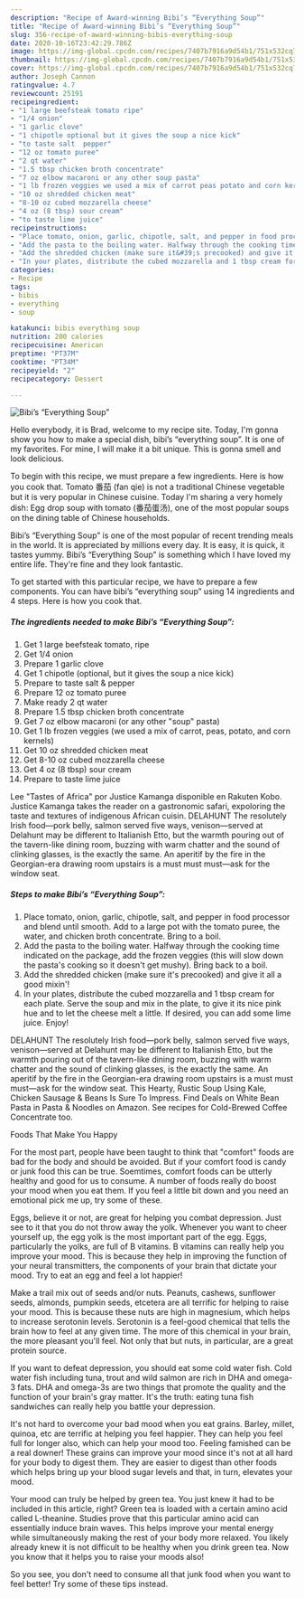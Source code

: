 ```yaml
---
description: "Recipe of Award-winning Bibi’s “Everything Soup”"
title: "Recipe of Award-winning Bibi’s “Everything Soup”"
slug: 356-recipe-of-award-winning-bibis-everything-soup
date: 2020-10-16T23:42:29.786Z
image: https://img-global.cpcdn.com/recipes/7407b7916a9d54b1/751x532cq70/bibis-everything-soup-recipe-main-photo.jpg
thumbnail: https://img-global.cpcdn.com/recipes/7407b7916a9d54b1/751x532cq70/bibis-everything-soup-recipe-main-photo.jpg
cover: https://img-global.cpcdn.com/recipes/7407b7916a9d54b1/751x532cq70/bibis-everything-soup-recipe-main-photo.jpg
author: Joseph Cannon
ratingvalue: 4.7
reviewcount: 25191
recipeingredient:
- "1 large beefsteak tomato ripe"
- "1/4 onion"
- "1 garlic clove"
- "1 chipotle optional but it gives the soup a nice kick"
- "to taste salt  pepper"
- "12 oz tomato puree"
- "2 qt water"
- "1.5 tbsp chicken broth concentrate"
- "7 oz elbow macaroni or any other soup pasta"
- "1 lb frozen veggies we used a mix of carrot peas potato and corn kernels"
- "10 oz shredded chicken meat"
- "8-10 oz cubed mozzarella cheese"
- "4 oz (8 tbsp) sour cream"
- "to taste lime juice"
recipeinstructions:
- "Place tomato, onion, garlic, chipotle, salt, and pepper in food processor and blend until smooth. Add to a large pot with the tomato puree, the water, and chicken broth concentrate. Bring to a boil."
- "Add the pasta to the boiling water. Halfway through the cooking time indicated on the package, add the frozen veggies (this will slow down the pasta&#39;s cooking so it doesn&#39;t get mushy). Bring back to a boil."
- "Add the shredded chicken (make sure it&#39;s precooked) and give it all a good mixin&#39;!"
- "In your plates, distribute the cubed mozzarella and 1 tbsp cream for each plate. Serve the soup and mix in the plate, to give it its nice pink hue and to let the cheese melt a little. If desired, you can add some lime juice. Enjoy!"
categories:
- Recipe
tags:
- bibis
- everything
- soup

katakunci: bibis everything soup 
nutrition: 200 calories
recipecuisine: American
preptime: "PT37M"
cooktime: "PT34M"
recipeyield: "2"
recipecategory: Dessert

---
```



![Bibi’s “Everything Soup”](https://img-global.cpcdn.com/recipes/7407b7916a9d54b1/751x532cq70/bibis-everything-soup-recipe-main-photo.jpg)

Hello everybody, it is Brad, welcome to my recipe site. Today, I'm gonna show you how to make a special dish, bibi’s “everything soup”. It is one of my favorites. For mine, I will make it a bit unique. This is gonna smell and look delicious.

To begin with this recipe, we must prepare a few ingredients. Here is how you cook that. Tomato 番茄 (fan qie) is not a traditional Chinese vegetable but it is very popular in Chinese cuisine. Today I&#39;m sharing a very homely dish: Egg drop soup with tomato (番茄蛋汤), one of the most popular soups on the dining table of Chinese households.

Bibi’s “Everything Soup” is one of the most popular of recent trending meals in the world. It is appreciated by millions every day. It is easy, it is quick, it tastes yummy. Bibi’s “Everything Soup” is something which I have loved my entire life. They're fine and they look fantastic.


To get started with this particular recipe, we have to prepare a few components. You can have bibi’s “everything soup” using 14 ingredients and 4 steps. Here is how you cook that.

<!--inarticleads1-->

##### The ingredients needed to make Bibi’s “Everything Soup”:

1. Get 1 large beefsteak tomato, ripe
1. Get 1/4 onion
1. Prepare 1 garlic clove
1. Get 1 chipotle (optional, but it gives the soup a nice kick)
1. Prepare to taste salt &amp; pepper
1. Prepare 12 oz tomato puree
1. Make ready 2 qt water
1. Prepare 1.5 tbsp chicken broth concentrate
1. Get 7 oz elbow macaroni (or any other &#34;soup&#34; pasta)
1. Get 1 lb frozen veggies (we used a mix of carrot, peas, potato, and corn kernels)
1. Get 10 oz shredded chicken meat
1. Get 8-10 oz cubed mozzarella cheese
1. Get 4 oz (8 tbsp) sour cream
1. Prepare to taste lime juice


Lee &#34;Tastes of Africa&#34; por Justice Kamanga disponible en Rakuten Kobo. Justice Kamanga takes the reader on a gastronomic safari, expoloring the taste and textures of indigenous African cuisin. DELAHUNT The resolutely Irish food—pork belly, salmon served five ways, venison—served at Delahunt may be different to Italianish Etto, but the warmth pouring out of the tavern-like dining room, buzzing with warm chatter and the sound of clinking glasses, is the exactly the same. An aperitif by the fire in the Georgian-era drawing room upstairs is a must must must—ask for the window seat. 

<!--inarticleads2-->

##### Steps to make Bibi’s “Everything Soup”:

1. Place tomato, onion, garlic, chipotle, salt, and pepper in food processor and blend until smooth. Add to a large pot with the tomato puree, the water, and chicken broth concentrate. Bring to a boil.
1. Add the pasta to the boiling water. Halfway through the cooking time indicated on the package, add the frozen veggies (this will slow down the pasta&#39;s cooking so it doesn&#39;t get mushy). Bring back to a boil.
1. Add the shredded chicken (make sure it&#39;s precooked) and give it all a good mixin&#39;!
1. In your plates, distribute the cubed mozzarella and 1 tbsp cream for each plate. Serve the soup and mix in the plate, to give it its nice pink hue and to let the cheese melt a little. If desired, you can add some lime juice. Enjoy!


DELAHUNT The resolutely Irish food—pork belly, salmon served five ways, venison—served at Delahunt may be different to Italianish Etto, but the warmth pouring out of the tavern-like dining room, buzzing with warm chatter and the sound of clinking glasses, is the exactly the same. An aperitif by the fire in the Georgian-era drawing room upstairs is a must must must—ask for the window seat. This Hearty, Rustic Soup Using Kale, Chicken Sausage &amp; Beans Is Sure To Impress. Find Deals on White Bean Pasta in Pasta &amp; Noodles on Amazon. See recipes for Cold-Brewed Coffee Concentrate too. 

Foods That Make You Happy


For the most part, people have been taught to think that "comfort" foods are bad for the body and should be avoided. But if your comfort food is candy or junk food this can be true. Soemtimes, comfort foods can be utterly healthy and good for us to consume. A number of foods really do boost your mood when you eat them. If you feel a little bit down and you need an emotional pick me up, try some of these.

Eggs, believe it or not, are great for helping you combat depression. Just see to it that you do not throw away the yolk. Whenever you want to cheer yourself up, the egg yolk is the most important part of the egg. Eggs, particularly the yolks, are full of B vitamins. B vitamins can really help you improve your mood. This is because they help in improving the function of your neural transmitters, the components of your brain that dictate your mood. Try to eat an egg and feel a lot happier!

Make a trail mix out of seeds and/or nuts. Peanuts, cashews, sunflower seeds, almonds, pumpkin seeds, etcetera are all terrific for helping to raise your mood. This is because these nuts are high in magnesium, which helps to increase serotonin levels. Serotonin is a feel-good chemical that tells the brain how to feel at any given time. The more of this chemical in your brain, the more pleasant you'll feel. Not only that but nuts, in particular, are a great protein source.

If you want to defeat depression, you should eat some cold water fish. Cold water fish including tuna, trout and wild salmon are rich in DHA and omega-3 fats. DHA and omega-3s are two things that promote the quality and the function of your brain's gray matter. It's the truth: eating tuna fish sandwiches can really help you battle your depression. 

It's not hard to overcome your bad mood when you eat grains. Barley, millet, quinoa, etc are terrific at helping you feel happier. They can help you feel full for longer also, which can help your mood too. Feeling famished can be a real downer! These grains can improve your mood since it's not at all hard for your body to digest them. They are easier to digest than other foods which helps bring up your blood sugar levels and that, in turn, elevates your mood.

Your mood can truly be helped by green tea. You just knew it had to be included in this article, right? Green tea is loaded with a certain amino acid called L-theanine. Studies prove that this particular amino acid can essentially induce brain waves. This helps improve your mental energy while simultaneously making the rest of your body more relaxed. You likely already knew it is not difficult to be healthy when you drink green tea. Now you know that it helps you to raise your moods also!

So you see, you don't need to consume all that junk food when you want to feel better! Try  some  of  these  tips  instead.

